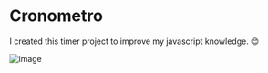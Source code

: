 # Cronometro
I created this timer project to improve my javascript knowledge. 😊

![image](https://user-images.githubusercontent.com/82782692/154752869-dcae7d28-c55a-4899-b845-478b2edfe4be.png)

